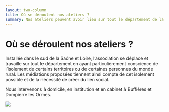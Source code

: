 ```yaml
---
layout: two-column
title: Où se déroulent nos ateliers ?
summary: Nos ateliers peuvent avoir lieu sur tout le département de la Saône et Loire, au domicile des personnes, en institution et aussi en cabinet à Buffières et à Dompierre les Ormes, dans le sud du département.
---
```


# Où se déroulent nos ateliers ?

Installée dans le sud de la Saône et Loire, l’association se déplace et travaille sur tout le département en ayant particulièrement conscience de l’isolement de certains territoires ou de certaines personnes du monde rural. Les médiations proposées tiennent ainsi compte de cet isolement possible et de la nécessité de créer du lien social.

Nous intervenons à domicile, en institution et en cabinet à Buffières et Dompierre les Ormes.

<img src="http://res.cloudinary.com/dnxcesebo/image/upload/c_scale,h_300,r_10/v1527696445/chemin_ardillers_yplkkf.jpg" class="img"/>
